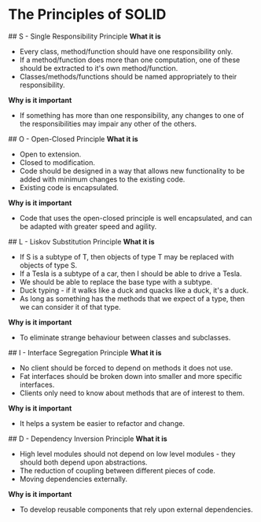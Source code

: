 # The Principles of SOLID

## S - Single Responsibility Principle
**What it is**
* Every class, method/function should have one responsibility only.
* If a method/function does more than one computation, one of these should be extracted to it's own method/function.
* Classes/methods/functions should be named appropriately to their responsibility.

**Why is it important**
* If something has more than one responsibility, any changes to one of the responsibilities may impair any other of the others.

## O - Open-Closed Principle
**What it is**
* Open to extension.
* Closed to modification.
* Code should be designed in a way that allows new functionality to be added with minimum changes to the existing code.
* Existing code is encapsulated.

**Why is it important**
* Code that uses the open-closed principle is well encapsulated, and can be adapted with greater speed and agility.

## L - Liskov Substitution Principle
**What it is**
* If S is a subtype of T, then objects of type T may be replaced with objects of type S.
* If a Tesla is a subtype of a car, then I should be able to drive a Tesla.
* We should be able to replace the base type with a subtype.
* Duck typing - if it walks like a duck and quacks like a duck, it's a duck.
* As long as something has the methods that we expect of a type, then we can consider it of that type.

**Why is it important**  
* To eliminate strange behaviour between classes and subclasses.

## I - Interface Segregation Principle
**What it is**
* No client should be forced to depend on methods it does not use.
* Fat interfaces should be broken down into smaller and more specific interfaces.
* Clients only need to know about methods that are of interest to them.

**Why is it important**
* It helps a system be easier to refactor and change.

## D - Dependency Inversion Principle
**What it is**
* High level modules should not depend on low level modules - they should both depend upon abstractions.
* The reduction of coupling between different pieces of code.
* Moving dependencies externally.

**Why is it important**
* To develop reusable components that rely upon external dependencies.
